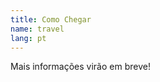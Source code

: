 ```yaml
---
title: Como Chegar
name: travel
lang: pt
---
```


<p class='text-center' markdown='1'>
Mais informações virão em breve!
</p>

